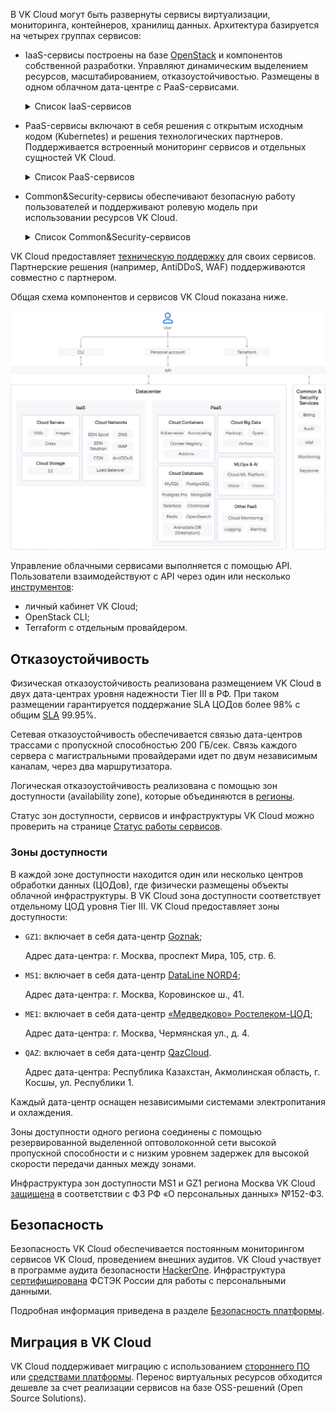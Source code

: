 В VK Cloud могут быть развернуты сервисы виртуализации, мониторинга, контейнеров, хранилищ данных. Архитектура базируется на четырех группах сервисов:

- IaaS-сервисы построены на базе [OpenStack](https://www.openstack.org/software/) и компонентов собственной разработки. Управляют динамическим выделением ресурсов, масштабированием, отказоустойчивостью. Размещены в одном облачном дата-центре с PaaS-сервисами.

  <details>
    <summary>Список IaaS-сервисов</summary>
  
  - [Cloud Servers](/ru/base/iaas) (IaaS Compute) — предоставляет виртуальные машины с возможностью выделения публичных IP и безлимитным трафиком в 1 ГБит/с (также [доступны](/ru/ml/gpu) виртуальные машины с NVIDIA GPU). Отвечает за виртуализацию и интеграцию ресурсов, использует гипервизор KVM.
  - [Cloud Storage](/ru/base/s3) (IaaS Storage) — предоставляет S3-совместимое объектное хранилище. Рабочая нагрузка на хранилище распределяется между всеми узлами хранения. Можно развернуть хранилище с настраиваемой архитектурой.
  - [Cloud Networks](/ru/networks/vnet) (IaaS Network) — обеспечивает сетевое взаимодействие в рамках выбранного [проекта](/ru/base/account/concepts/projects) с помощью технологии SDN (Software Defined Network). Функционирует на базе OpenStack Neutron и на базе ПО собственной разработки — Sprut. Включает в себя компоненты:

    - [DNS](/ru/networks/dns) — поддерживает публичный и приватный DNS, обеспечивающий разрешение имен для сервисов платформы VK Cloud.
    - [CDN](/ru/networks/cdn) — организует передачу контента от ваших серверов к пользователям с минимальной задержкой.
    - [Load Balancer](/ru/networks/vnet/concepts/load-balancer) — распределяет нагрузку на инфраструктуру, обеспечивая отказоустойчивость и гибкое масштабирование приложений.
    - [AntiDDoS](/ru/additionals/special/firewall-and-protection-ddos) — фильтрует трафик, приходящий к развернутым в проекте ресурсам VK Cloud для блокирования DDoS-атак.
    - [WAF](/ru/additionals/special/firewall-and-protection-ddos) (Web Application Firewall) — настраивает правила фильтрации входящего и исходящего трафика для обнаружения и блокирования сетевых атак.

  </details>

- PaaS-сервисы включают в себя решения с открытым исходным кодом (Kubernetes) и решения технологических партнеров. Поддерживается встроенный мониторинг сервисов и отдельных сущностей VK Cloud.

  <details>
    <summary>Список PaaS-сервисов</summary>
  
  - [Cloud Containers](/ru/base/k8s) — позволяет создавать и управлять кластерами Kubernetes, в которых можно запускать сервисы и приложения.
  - [Cloud Databases](/ru/dbs/dbaas) — предоставляет масштабируемые СУБД: MySQL, PostgreSQL, Postgres Pro, ClickHouse, MongoDB, Redis, Tarantool, OpenSearch, Arenadata DB на базе Greenplum.
  - [Cloud Big Data](/ru/bigdata/hortonworks) — применяется для анализа больших данных на базе Arenadata Hadoop, поддерживает масштабирование.
  - [Cloud Streams](/ru/bigdata/cloud-streams) — предоставляет кластера на базе Arenadata Streaming для обработки потоковых данных.
  - [Cloud ML Platform](/ru/ml/mlplatform) — поддерживает сервисы для полного цикла ML-разработки.
  - [Cloud Voice](/ru/ml/cloud-voice) — предоставляет REST API для распознавания и синтеза речи на базе машинного обучения.
  - [Vision](/ru/ml/vision) — предоставляет REST API для распознавания лиц и объектов на базе машинного обучения.
  - [Cloud Alerting](/ru/manage/alerting) —  настраивает уведомления об изменении ключевых метрик сервисов VK Cloud.
  - [Cloud Logging](/ru/manage/logging) — агрегирует и анализирует логи сервисов в VK Cloud.
  - Monitoring — обеспечивает мониторинг метрик, специфичных для PaaS-сервисов, например, аналитика по подам K8s-контейнеров, статистика транзакций СУБД PostgreSQL.
  - Дополнительные сервисы:

    - [1С:Готовое рабочее место](/ru/additionals/special/1cgrm) — предоставляет ресурсы и ПО для развертывания сервисов 1С: Бухгалтерия, Зарплата и Управление персоналом, Управление нашей фирмой.
    - [Магазин приложений](/ru/additionals/mp) — позволяет быстро разворачивать среды веб-разработки и администрирования на базе виртуальных машин.

  </details>

- Common&Security-сервисы обеспечивают безопасную работу пользователей и поддерживают ролевую модель при использовании ресурсов VK Cloud.

  <details>
    <summary>Список Common&Security-сервисов</summary>

  - [Billing](/ru/additionals/billing) — ведет учет использования ресурсов и контроль расходов, формирует финансовые отчеты, обеспечивает взаимодействие с платежными системами при оплате сервисов.
  - Audit — формирует журнал аудита действий пользователей в VK Cloud.
  - IAM — управляет аутентификацией и авторизацией пользователей и сервисов в совокупности с Keystone.
  - [Cloud Monitoring](/ru/manage/monitoring) — обеспечивает мониторинг облачных сервисов и пользовательских приложений.
  - Keystone — обеспечивает аутентификацию клиента по API, обнаружение служб и распределенную мультитенантную авторизацию.
  
  </details>

VK Cloud предоставляет [техническую поддержку](/ru/additionals/start/support/support-info) для своих сервисов. Партнерские решения (например, AntiDDoS, WAF) поддерживаются совместно с партнером.

Общая схема компонентов и сервисов VK Cloud показана ниже.

![](assets/vkcloud_architecture.png)

Управление облачными сервисами выполняется с помощью API. Пользователи взаимодействуют с API через один или несколько [инструментов](/ru/manage/tools-for-using-services):

- личный кабинет VK Cloud;
- OpenStack CLI;
- Terraform с отдельным провайдером.

## Отказоустойчивость

Физическая отказоустойчивость реализована размещением VK Cloud в двух дата-центрах уровня надежности Tier III в РФ. При таком размещении гарантируется поддержание SLA ЦОДов более 98% с общим [SLA](../../support/sla/) 99.95%.

Сетевая отказоустойчивость обеспечивается связью дата-центров трассами с пропускной способностью 200 ГБ/сек. Связь каждого сервера с магистральными провайдерами идет по двум независимым каналам, через два маршрутизатора.

Логическая отказоустойчивость реализована с помощью зон доступности (availability zone), которые объединяются в [регионы](/ru/base/account/concepts/regions).

<info>

Статус зон доступности, сервисов и инфраструктуры VK Cloud можно проверить на странице [Статус работы сервисов](https://status.msk.cloud.vk.com).

</info>

### Зоны доступности

В каждой зоне доступности находится один или несколько центров обработки данных (ЦОДов), где физически размещены объекты облачной инфраструктуры. В VK Cloud зона доступности соответствует отдельному ЦОД уровня Tier III. VK Cloud предоставляет зоны доступности:

- `GZ1`: включает в себя дата-центр [Goznak](https://tech.goznak.ru/dc-goznak-moscow);

  Адрес дата-центра: г. Москва, проспект Мира, 105, стр. 6.

- `MS1`: включает в себя дата-центр [DataLine NORD4](https://www.dtln.ru/tsod-nord);

  Адрес дата-центра: г. Москва, Коровинское ш., 41.

- `ME1`: включает в себя дата-центр [«Медведково» Ростелеком-ЦОД](https://dcnetwork.ru/dc/moscow);

  Адрес дата-центра: г. Москва, Чермянская ул., д. 4.

- `QAZ`: включает в себя дата-центр [QazCloud](https://qazcloud.kz/).

  Адрес дата-центра: Республика Казахстан, Акмолинская область, г. Косшы, ул. Республики 1.

Каждый дата-центр оснащен независимыми системами электропитания и охлаждения.

Зоны доступности одного региона соединены с помощью резервированной выделенной оптоволоконной сети высокой пропускной способности и с низким уровнем задержек для высокой скорости передачи данных между зонами.

Инфраструктура зон доступности MS1 и GZ1 региона Москва VK Cloud [защищена](/ru/intro/it-security/compliance-152fz) в соответствии с ФЗ РФ «О персональных данных» №152-ФЗ.

## Безопасность

Безопасность VK Cloud обеспечивается постоянным мониторингом сервисов VK Cloud, проведением внешних аудитов. VK Cloud участвует в программе аудита безопасности [HackerOne](https://www.hackerone.com). Инфраструктура [сертифицирована](https://cloud.vk.com/cloud-platform/certificates/) ФСТЭК России для работы с персональными данными.

Подробная информация приведена в разделе [Безопасность платформы](/ru/intro/it-security/).

## Миграция в VK Cloud

VK Cloud поддерживает миграцию с использованием [стороннего ПО](/ru/additionals/migration) или [средствами платформы](/ru/additionals/migration/migrate-hystax). Перенос виртуальных ресурсов обходится дешевле за счет реализации сервисов на базе OSS-решений (Open Source Solutions).
